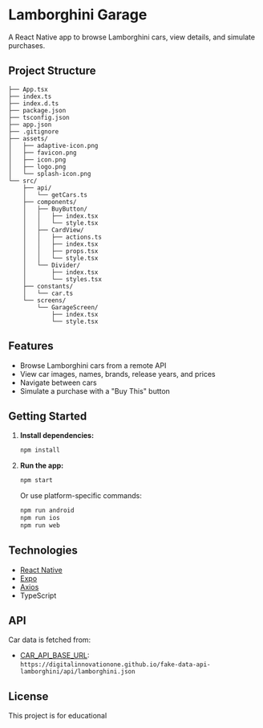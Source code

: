 # Lamborghini Garage

A React Native app to browse Lamborghini cars, view details, and simulate purchases.

## Project Structure

```
├── App.tsx
├── index.ts
├── index.d.ts
├── package.json
├── tsconfig.json
├── app.json
├── .gitignore
├── assets/
│   ├── adaptive-icon.png
│   ├── favicon.png
│   ├── icon.png
│   ├── logo.png
│   └── splash-icon.png
└── src/
    ├── api/
    │   └── getCars.ts
    ├── components/
    │   ├── BuyButton/
    │   │   ├── index.tsx
    │   │   └── style.tsx
    │   ├── CardView/
    │   │   ├── actions.ts
    │   │   ├── index.tsx
    │   │   ├── props.tsx
    │   │   └── style.tsx
    │   └── Divider/
    │       ├── index.tsx
    │       └── styles.tsx
    ├── constants/
    │   └── car.ts
    └── screens/
        └── GarageScreen/
            ├── index.tsx
            └── style.tsx
```

## Features

- Browse Lamborghini cars from a remote API
- View car images, names, brands, release years, and prices
- Navigate between cars
- Simulate a purchase with a "Buy This" button

## Getting Started

1. **Install dependencies:**
   ```sh
   npm install
   ```

2. **Run the app:**
   ```sh
   npm start
   ```
   Or use platform-specific commands:
   ```sh
   npm run android
   npm run ios
   npm run web
   ```

## Technologies

- [React Native](https://reactnative.dev/)
- [Expo](https://expo.dev/)
- [Axios](https://axios-http.com/)
- TypeScript

## API

Car data is fetched from:
- [CAR_API_BASE_URL](src/constants/car.ts):  
  `https://digitalinnovationone.github.io/fake-data-api-lamborghini/api/lamborghini.json`

## License

This project is for educational
